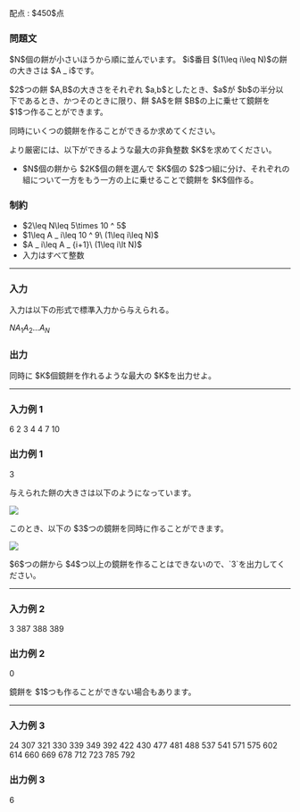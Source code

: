 
<div>

<span>

<span>

<p>
配点 : $450$点
</p>

<div>

<section>

### **問題文**

<p>
$N$個の餅が小さいほうから順に並んでいます。
$i$番目 $(1\leq i\leq N)$の餅の大きさは $A _ i$です。
</p>

<p>
$2$つの餅 $A,B$の大きさをそれぞれ $a,b$としたとき、$a$が $b$の半分以下であるとき、かつそのときに限り、餅 $A$を餅 $B$の上に乗せて鏡餅を $1$つ作ることができます。
</p>

<p>
同時にいくつの鏡餅を作ることができるか求めてください。
</p>

<p>
より厳密には、以下ができるような最大の非負整数 $K$を求めてください。
</p>

<ul>

<li>
$N$個の餅から $2K$個の餅を選んで $K$個の $2$つ組に分け、それぞれの組について一方をもう一方の上に乗せることで鏡餅を $K$個作る。
</li>

</ul>

</section>

</div>

<div>

<section>

### **制約**

<ul>

<li>
$2\leq N\leq 5\times 10 ^ 5$
</li>

<li>
$1\leq A _ i\leq 10 ^ 9\ (1\leq i\leq N)$
</li>

<li>
$A _ i\leq A _ {i+1}\ (1\leq i\lt N)$
</li>

<li>
入力はすべて整数
</li>

</ul>

</section>

</div>

---

<div>

<div>

<section>

### **入力**

<p>
入力は以下の形式で標準入力から与えられる。
</p>

<div>

$N$$A _ 1$$A _ 2$$\dotsc$$A _ N$
</div>

</section>

</div>

<div>

<section>

### **出力**

<p>
同時に $K$個鏡餅を作れるような最大の $K$を出力せよ。
</p>

</section>

</div>

</div>

---

<div>

<section>

### **入力例 1**

<div>

6
2 3 4 4 7 10

</div>

</section>

</div>

<div>

<section>

### **出力例 1**

<div>

3

</div>

<p>
与えられた餅の大きさは以下のようになっています。
</p>

<p>

<img src="https://img.atcoder.jp/abc388/29024766d11c2d88b06c92b2081129f5.png">

</img>

</p>

<p>
このとき、以下の $3$つの鏡餅を同時に作ることができます。
</p>

<p>

<img src="https://img.atcoder.jp/abc388/26686710916fe3623058f6000669e049.png">

</img>

</p>

<p>
$6$つの餅から $4$つ以上の鏡餅を作ることはできないので、`3`を出力してください。
</p>

</section>

</div>

---

<div>

<section>

### **入力例 2**

<div>

3
387 388 389

</div>

</section>

</div>

<div>

<section>

### **出力例 2**

<div>

0

</div>

<p>
鏡餅を $1$つも作ることができない場合もあります。
</p>

</section>

</div>

---

<div>

<section>

### **入力例 3**

<div>

24
307 321 330 339 349 392 422 430 477 481 488 537 541 571 575 602 614 660 669 678 712 723 785 792

</div>

</section>

</div>

<div>

<section>

### **出力例 3**

<div>

6

</div>

</section>

</div>

</span>

</span>

</div>
